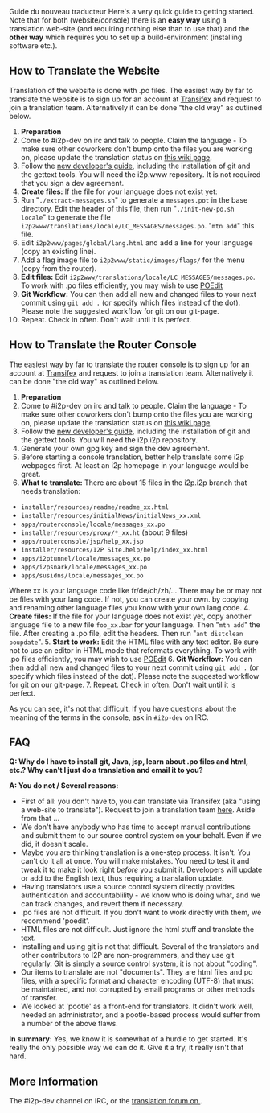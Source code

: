  Guide du nouveau
traducteur Here\'s a very quick guide
to getting started. Note that for both (website/console) there is an
**easy way** using a translation web-site (and requiring nothing else
than to use that) and the **other way** which requires you to set up a
build-environment (installing software etc.).

## How to Translate the Website

Translation of the website is done with .po files. The easiest way by
far to translate the website is to sign up for an account at
[Transifex]() and request to join a
translation team. Alternatively it can be done \"the old way\" as
outlined below.

1. **Preparation**
 1. Come to #i2p-dev on irc and talk to people. Claim the language -
 To make sure other coworkers don\'t bump onto the files you are
 working on, please update the translation status on [this wiki
 page]().
 2. Follow the [new developer\'s guide](),
 including the installation of git and the gettext tools. You
 will need the i2p.www repository. It is not required that you
 sign a dev agreement.
2. **Create files:** If the file for your language does not exist yet:
 1. Run \"`./extract-messages.sh`\" to generate a `messages.pot` in
 the base directory. Edit the header of this file, then run
 \"`./init-new-po.sh locale`\" to generate the file
 `i2p2www/translations/locale/LC_MESSAGES/messages.po`.
 \"`mtn add`\" this file.
 2. Edit `i2p2www/pages/global/lang.html` and add a line for your
 language (copy an existing line).
 3. Add a flag image file to `i2p2www/static/images/flags/` for the
 menu (copy from the router).
3. **Edit files:** Edit
 `i2p2www/translations/locale/LC_MESSAGES/messages.po`. To work with
 .po files efficiently, you may wish to use
 [POEdit](http://www.poedit.net/download.php)
4. **Git Workflow:** You can then add all new and changed files to your
 next commit using `git add .` (or specify which files instead of the
 dot). Please note the suggested workflow for git on our git-page.
5. Repeat. Check in often. Don\'t wait until it is perfect.

## How to Translate the Router Console

The easiest way by far to translate the router console is to sign up for
an account at [Transifex]() and request to
join a translation team. Alternatively it can be done \"the old way\" as
outlined below.

1. **Preparation**
 1. Come to #i2p-dev on irc and talk to people. Claim the language -
 To make sure other coworkers don\'t bump onto the files you are
 working on, please update the translation status on [this wiki
 page]().
 2. Follow the [new developer\'s guide](),
 including the installation of git and the gettext tools. You
 will need the i2p.i2p repository.
 3. Generate your own gpg key and sign the dev agreement.
2. Before starting a console translation, better help translate some
 i2p webpages first. At least an i2p homepage in your language would
 be great.
3. **What to translate:** There are about 15 files in the i2p.i2p
 branch that needs translation:
 - `installer/resources/readme/readme_xx.html`
 - `installer/resources/initialNews/initialNews_xx.xml`
 - `apps/routerconsole/locale/messages_xx.po`
 - `installer/resources/proxy/*_xx.ht` (about 9 files)
 - `apps/routerconsole/jsp/help_xx.jsp`
 - `installer/resources/I2P Site.help/help/index_xx.html`
 - `apps/i2ptunnel/locale/messages_xx.po`
 - `apps/i2psnark/locale/messages_xx.po`
 - `apps/susidns/locale/messages_xx.po`

 Where xx is your language code like fr/de/ch/zh/\... There may be or
 may not be files with your lang code. If not, you can create your
 own. by copying and renaming other language files you know with your
 own lang code.
4. **Create files:** If the file for your language does not exist yet,
 copy another language file to a new file `foo_xx.bar` for your
 language. Then \"`mtn add`\" the file. After creating a .po file,
 edit the headers. Then run \"`ant distclean poupdate`\".
5. **Start to work:** Edit the HTML files with any text editor. Be sure
 not to use an editor in HTML mode that reformats everything. To work
 with .po files efficiently, you may wish to use
 [POEdit](http://www.poedit.net/download.php)
6. **Git Workflow:** You can then add all new and changed files to your
 next commit using `git add .` (or specify which files instead of the
 dot). Please note the suggested workflow for git on our git-page.
7. Repeat. Check in often. Don\'t wait until it is perfect.

As you can see, it\'s not that difficult. If you have questions about
the meaning of the terms in the console, ask in `#i2p-dev` on IRC.

## FAQ

**Q: Why do I have to install git, Java, jsp, learn about .po files and
html, etc.? Why can\'t I just do a translation and email it to you?**

**A: You do not / Several reasons:**

- First of all: you don\'t have to, you can translate via Transifex
 (aka \"using a web-site to translate\"). Request to join a
 translation team [here](). Aside from
 that \...
- We don\'t have anybody who has time to accept manual contributions
 and submit them to our source control system on your behalf. Even if
 we did, it doesn\'t scale.
- Maybe you are thinking translation is a one-step process. It isn\'t.
 You can\'t do it all at once. You will make mistakes. You need to
 test it and tweak it to make it look right *before* you submit it.
 Developers will update or add to the English text, thus requiring a
 translation update.
- Having translators use a source control system directly provides
 authentication and accountablility - we know who is doing what, and
 we can track changes, and revert them if necessary.
- .po files are not difficult. If you don\'t want to work directly
 with them, we recommend \'poedit\'.
- HTML files are not difficult. Just ignore the html stuff and
 translate the text.
- Installing and using git is not that difficult. Several of the
 translators and other contributors to I2P are non-programmers, and
 they use git regularly. Git is simply a source control system, it is
 not about \"coding\".
- Our items to translate are not \"documents\". They are html files
 and po files, with a specific format and character encoding (UTF-8)
 that must be maintained, and not corrupted by email programs or
 other methods of transfer.
- We looked at \'pootle\' as a front-end for translators. It didn\'t
 work well, needed an administrator, and a pootle-based process would
 suffer from a number of the above flaws.

**In summary:** Yes, we know it is somewhat of a hurdle to get started.
It\'s really the only possible way we can do it. Give it a try, it
really isn\'t that hard.

## More Information

The #i2p-dev channel on IRC, or the [translation forum on ](http:///forums/14).


